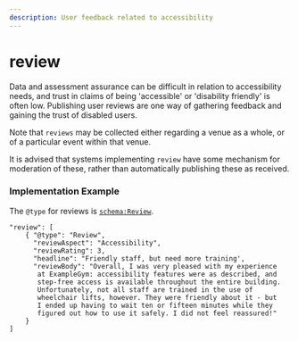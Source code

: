 ```yaml
---
description: User feedback related to accessibility
---
```


# review

Data and assessment assurance can be difficult in relation to accessibility needs, and trust in claims of being 'accessible' or 'disability friendly' is often low. Publishing user reviews are one way of gathering feedback and gaining the trust of disabled users.

Note that `reviews` may be collected either regarding a venue as a whole, or of a particular event within that venue. 

It is advised that systems implementing `review` have some mechanism for moderation of these, rather than automatically publishing these as received. 

### Implementation Example

The `@type`  for reviews is [`schema:Review`](https://schema.org/Review).

```text
"review": [
    { "@type": "Review",
      "reviewAspect": "Accessibility",
      "reviewRating": 3,
      "headline": "Friendly staff, but need more training',
      "reviewBody": "Overall, I was very pleased with my experience 
       at ExampleGym: accessibility features were as described, and 
       step-free access is available throughout the entire building. 
       Unfortunately, not all staff are trained in the use of 
       wheelchair lifts, however. They were friendly about it - but
       I ended up having to wait ten or fifteen minutes while they 
       figured out how to use it safely. I did not feel reassured!"
    }
]
```

